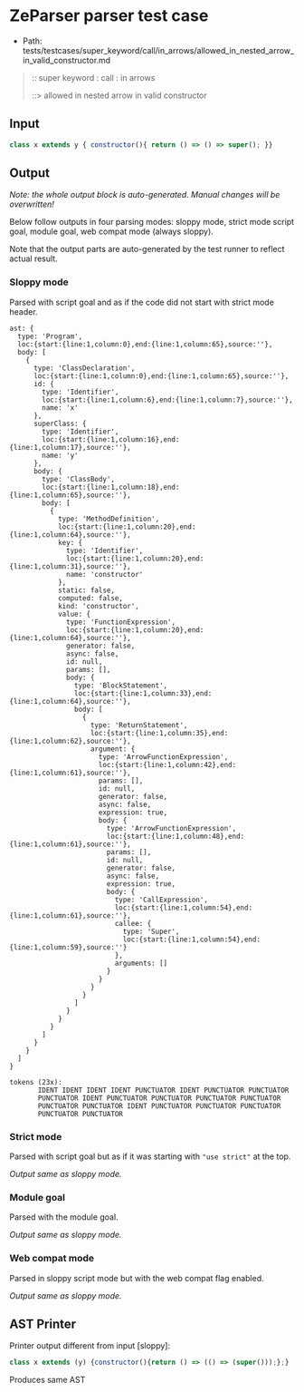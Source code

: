 # ZeParser parser test case

- Path: tests/testcases/super_keyword/call/in_arrows/allowed_in_nested_arrow_in_valid_constructor.md

> :: super keyword : call : in arrows
>
> ::> allowed in nested arrow in valid constructor

## Input

`````js
class x extends y { constructor(){ return () => () => super(); }}
`````

## Output

_Note: the whole output block is auto-generated. Manual changes will be overwritten!_

Below follow outputs in four parsing modes: sloppy mode, strict mode script goal, module goal, web compat mode (always sloppy).

Note that the output parts are auto-generated by the test runner to reflect actual result.

### Sloppy mode

Parsed with script goal and as if the code did not start with strict mode header.

`````
ast: {
  type: 'Program',
  loc:{start:{line:1,column:0},end:{line:1,column:65},source:''},
  body: [
    {
      type: 'ClassDeclaration',
      loc:{start:{line:1,column:0},end:{line:1,column:65},source:''},
      id: {
        type: 'Identifier',
        loc:{start:{line:1,column:6},end:{line:1,column:7},source:''},
        name: 'x'
      },
      superClass: {
        type: 'Identifier',
        loc:{start:{line:1,column:16},end:{line:1,column:17},source:''},
        name: 'y'
      },
      body: {
        type: 'ClassBody',
        loc:{start:{line:1,column:18},end:{line:1,column:65},source:''},
        body: [
          {
            type: 'MethodDefinition',
            loc:{start:{line:1,column:20},end:{line:1,column:64},source:''},
            key: {
              type: 'Identifier',
              loc:{start:{line:1,column:20},end:{line:1,column:31},source:''},
              name: 'constructor'
            },
            static: false,
            computed: false,
            kind: 'constructor',
            value: {
              type: 'FunctionExpression',
              loc:{start:{line:1,column:20},end:{line:1,column:64},source:''},
              generator: false,
              async: false,
              id: null,
              params: [],
              body: {
                type: 'BlockStatement',
                loc:{start:{line:1,column:33},end:{line:1,column:64},source:''},
                body: [
                  {
                    type: 'ReturnStatement',
                    loc:{start:{line:1,column:35},end:{line:1,column:62},source:''},
                    argument: {
                      type: 'ArrowFunctionExpression',
                      loc:{start:{line:1,column:42},end:{line:1,column:61},source:''},
                      params: [],
                      id: null,
                      generator: false,
                      async: false,
                      expression: true,
                      body: {
                        type: 'ArrowFunctionExpression',
                        loc:{start:{line:1,column:48},end:{line:1,column:61},source:''},
                        params: [],
                        id: null,
                        generator: false,
                        async: false,
                        expression: true,
                        body: {
                          type: 'CallExpression',
                          loc:{start:{line:1,column:54},end:{line:1,column:61},source:''},
                          callee: {
                            type: 'Super',
                            loc:{start:{line:1,column:54},end:{line:1,column:59},source:''}
                          },
                          arguments: []
                        }
                      }
                    }
                  }
                ]
              }
            }
          }
        ]
      }
    }
  ]
}

tokens (23x):
       IDENT IDENT IDENT IDENT PUNCTUATOR IDENT PUNCTUATOR PUNCTUATOR
       PUNCTUATOR IDENT PUNCTUATOR PUNCTUATOR PUNCTUATOR PUNCTUATOR
       PUNCTUATOR PUNCTUATOR IDENT PUNCTUATOR PUNCTUATOR PUNCTUATOR
       PUNCTUATOR PUNCTUATOR
`````

### Strict mode

Parsed with script goal but as if it was starting with `"use strict"` at the top.

_Output same as sloppy mode._

### Module goal

Parsed with the module goal.

_Output same as sloppy mode._

### Web compat mode

Parsed in sloppy script mode but with the web compat flag enabled.

_Output same as sloppy mode._

## AST Printer

Printer output different from input [sloppy]:

````js
class x extends (y) {constructor(){return () => (() => (super()));};}
````

Produces same AST
